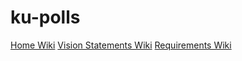 # ku-polls



[Home Wiki](../../wiki/home)
[Vision Statements Wiki](../../wiki/vision-statements)
[Requirements Wiki](../../wiki/requirements)
